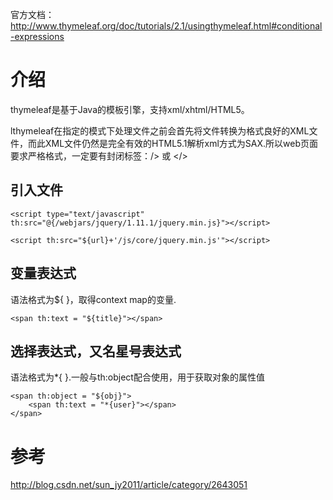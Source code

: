 
官方文档：http://www.thymeleaf.org/doc/tutorials/2.1/usingthymeleaf.html#conditional-expressions


#   介绍

thymeleaf是基于Java的模板引擎，支持xml/xhtml/HTML5。

lthymeleaf在指定的模式下处理文件之前会首先将文件转换为格式良好的XML文件，而此XML文件仍然是完全有效的HTML5.1解析xml方式为SAX.所以web页面要求严格格式，一定要有封闭标签：/> 或 </>


##  引入文件
```
<script type="text/javascript"  th:src="@{/webjars/jquery/1.11.1/jquery.min.js}"></script>  

<script th:src="${url}+'/js/core/jquery.min.js'"></script>
```

##  变量表达式

语法格式为${ }，取得context map的变量.

```
<span th:text = "${title}"></span>
```

##  选择表达式，又名星号表达式

语法格式为*{ }.一般与th:object配合使用，用于获取对象的属性值

```
<span th:object = "${obj}">
    <span th:text = "*{user}"></span>
</span>
```








































#   参考

http://blog.csdn.net/sun_jy2011/article/category/2643051

